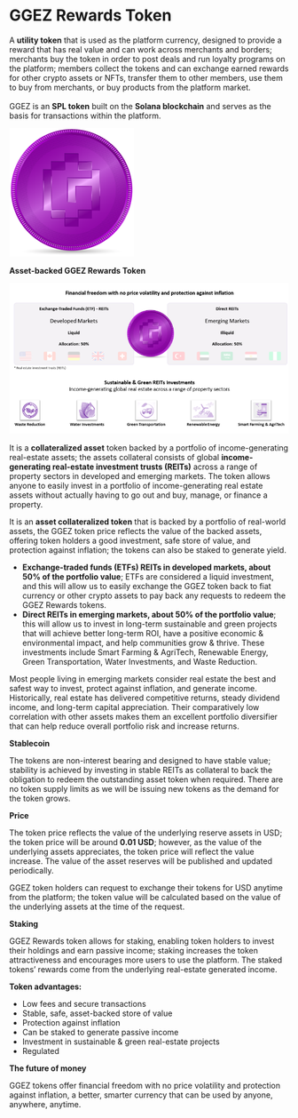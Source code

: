 # GGEZ Rewards Token

A **utility token** that is used as the platform currency, designed to provide a reward that has real value and can work across merchants and borders; merchants buy the token in order to post deals and run loyalty programs on the platform;  members collect the tokens and can exchange earned rewards for other crypto assets or NFTs, transfer them to other members, use them to buy from merchants, or buy products from the platform market.\
\
GGEZ is an **SPL token** built on the **Solana blockchain** and serves as the basis for transactions within the platform.

![GGEZ Rewards Token](<../../.gitbook/assets/image (42).png>)

**Asset-backed GGEZ Rewards Token**

![](<../../.gitbook/assets/image (15).png>)

It is a **collateralized asset** token backed by a portfolio of income-generating real-estate assets; the assets collateral consists of global **income-generating real-estate investment trusts (REITs)** across a range of property sectors in developed and emerging markets. The token allows anyone to easily invest in a portfolio of income-generating real estate assets without actually having to go out and buy, manage, or finance a property.

It is an **asset collateralized token** that is backed by a portfolio of real-world assets, the GGEZ token price reflects the value of the backed assets, offering token holders a good investment, safe store of value, and protection against inflation; the tokens can also be staked to generate yield.

* **Exchange-traded funds (ETFs) REITs in developed markets, about 50% of the portfolio value**; ETFs are considered a liquid investment, and this will allow us to easily exchange the GGEZ token back to fiat currency or other crypto assets to pay back any requests to redeem the GGEZ Rewards tokens.
* **Direct REITs in emerging markets, about 50% of the portfolio value**; this will allow us to invest in long-term sustainable and green projects that will achieve better long-term ROI, have a positive economic & environmental impact, and help communities grow & thrive. These investments include Smart Farming & AgriTech, Renewable Energy, Green Transportation, Water Investments, and Waste Reduction.

Most people living in emerging markets consider real estate the best and safest way to invest, protect against inflation, and generate income. Historically, real estate has delivered competitive returns, steady dividend income, and long-term capital appreciation. Their comparatively low correlation with other assets makes them an excellent portfolio diversifier that can help reduce overall portfolio risk and increase returns.

**Stablecoin**

The tokens are non-interest bearing and designed to have stable value; stability is achieved by investing in stable REITs as collateral to back the obligation to redeem the outstanding asset token when required. There are no token supply limits as we will be issuing new tokens as the demand for the token grows.

**Price**

The token price reflects the value of the underlying reserve assets in USD; the token price will be around **0.01 USD**; however, as the value of the underlying assets appreciates, the token price will reflect the value increase. The value of the asset reserves will be published and updated periodically.

GGEZ token holders can request to exchange their tokens for USD anytime from the platform; the token value will be calculated based on the value of the underlying assets at the time of the request.

**Staking**

GGEZ Rewards token allows for staking, enabling token holders to invest their holdings and earn passive income; staking increases the token attractiveness and encourages more users to use the platform. The staked tokens’ rewards come from the underlying real-estate generated income.

**Token advantages:**

* Low fees and secure transactions
* Stable, safe, asset-backed store of value
* Protection against inflation
* Can be staked to generate passive income
* Investment in sustainable & green real-estate projects
* Regulated

**The future of money**

GGEZ tokens offer financial freedom with no price volatility and protection against inflation, a better, smarter currency that can be used by anyone, anywhere, anytime.
